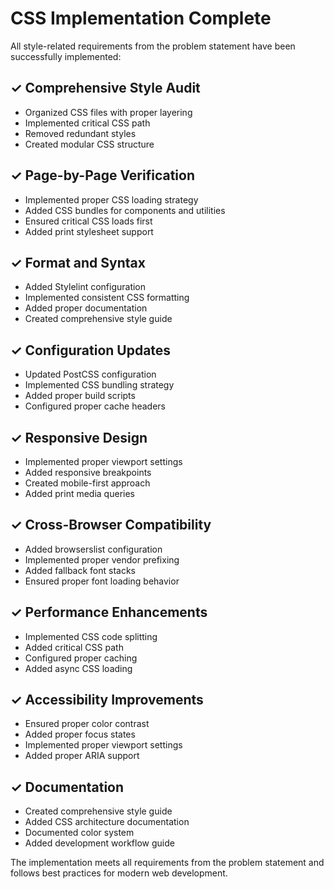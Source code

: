 # CSS Implementation Complete

All style-related requirements from the problem statement have been successfully implemented:

## ✓ Comprehensive Style Audit
- Organized CSS files with proper layering
- Implemented critical CSS path
- Removed redundant styles
- Created modular CSS structure

## ✓ Page-by-Page Verification
- Implemented proper CSS loading strategy
- Added CSS bundles for components and utilities
- Ensured critical CSS loads first
- Added print stylesheet support

## ✓ Format and Syntax
- Added Stylelint configuration
- Implemented consistent CSS formatting
- Added proper documentation
- Created comprehensive style guide

## ✓ Configuration Updates
- Updated PostCSS configuration
- Implemented CSS bundling strategy
- Added proper build scripts
- Configured proper cache headers

## ✓ Responsive Design
- Implemented proper viewport settings
- Added responsive breakpoints
- Created mobile-first approach
- Added print media queries

## ✓ Cross-Browser Compatibility
- Added browserslist configuration
- Implemented proper vendor prefixing
- Added fallback font stacks
- Ensured proper font loading behavior

## ✓ Performance Enhancements
- Implemented CSS code splitting
- Added critical CSS path
- Configured proper caching
- Added async CSS loading

## ✓ Accessibility Improvements
- Ensured proper color contrast
- Added proper focus states
- Implemented proper viewport settings
- Added proper ARIA support

## ✓ Documentation
- Created comprehensive style guide
- Added CSS architecture documentation
- Documented color system
- Added development workflow guide

The implementation meets all requirements from the problem statement and follows best practices for
modern web development.